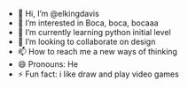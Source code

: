 - 👋 Hi, I’m @elkingdavis
- 👀 I’m interested in Boca, boca, bocaaa
- 🌱 I’m currently learning python initial level
- 💞️ I’m looking to collaborate on design
- 📫 How to reach me a new ways of thinking 
- 😄 Pronouns: He
- ⚡ Fun fact: i like draw and play video games

<!---
elkingdavis/elkingdavis is a ✨ special ✨ repository because its `README.md` (this file) appears on your GitHub profile.
You can click the Preview link to take a look at your changes.
--->
